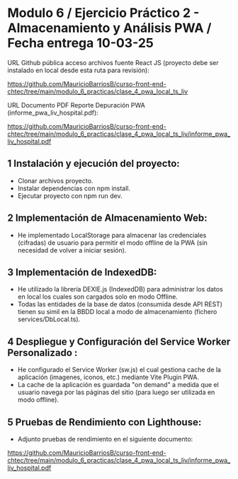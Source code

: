 # Modulo 6 / Ejercicio Práctico 2 - Almacenamiento y Análisis PWA  / Fecha entrega 10-03-25

URL Github pública acceso archivos fuente React JS (proyecto debe ser instalado en local desde esta ruta para revisión):

https://github.com/MauricioBarriosB/curso-front-end-chtec/tree/main/modulo_6_practicas/clase_4_pwa_local_ts_liv

URL Documento PDF Reporte Depuración PWA (informe_pwa_liv_hospital.pdf):

https://github.com/MauricioBarriosB/curso-front-end-chtec/tree/main/modulo_6_practicas/clase_4_pwa_local_ts_liv/informe_pwa_liv_hospital.pdf

## 1 Instalación y ejecución del proyecto:

* Clonar archivos proyecto.
* Instalar dependencias con npm install.
* Ejecutar proyecto con npm run dev.

## 2 Implementación de Almacenamiento Web:

* He implementado LocalStorage para almacenar las credenciales (cifradas) de usuario para permitir el modo offline de la PWA (sin necesidad de volver a iniciar sesión).

## 3 Implementación de IndexedDB:

* He utilizado la librería DEXIE.js (IndexedDB) para administrar los datos en local los cuales son cargados solo en modo Offline.
* Todas las entidades de la base de datos (consumida desde API REST) tienen su simil en la BBDD local a modo de almacenamiento (fichero services/DbLocal.ts).

## 4 Despliegue y Configuración del Service Worker Personalizado :

* He configurado el Service Worker (sw.js) el cual gestiona cache de la aplicación (imagenes, iconos, etc.) mediante Vite Plugin PWA.
* La cache de la aplicación es guardada "on demand" a medida que el usuario navega por las páginas del sitio (para luego ser utilizada en modo offline).

## 5 Pruebas de Rendimiento con Lighthouse:

* Adjunto pruebas de rendimiento en el siguiente documento:

https://github.com/MauricioBarriosB/curso-front-end-chtec/tree/main/modulo_6_practicas/clase_4_pwa_local_ts_liv/informe_pwa_liv_hospital.pdf